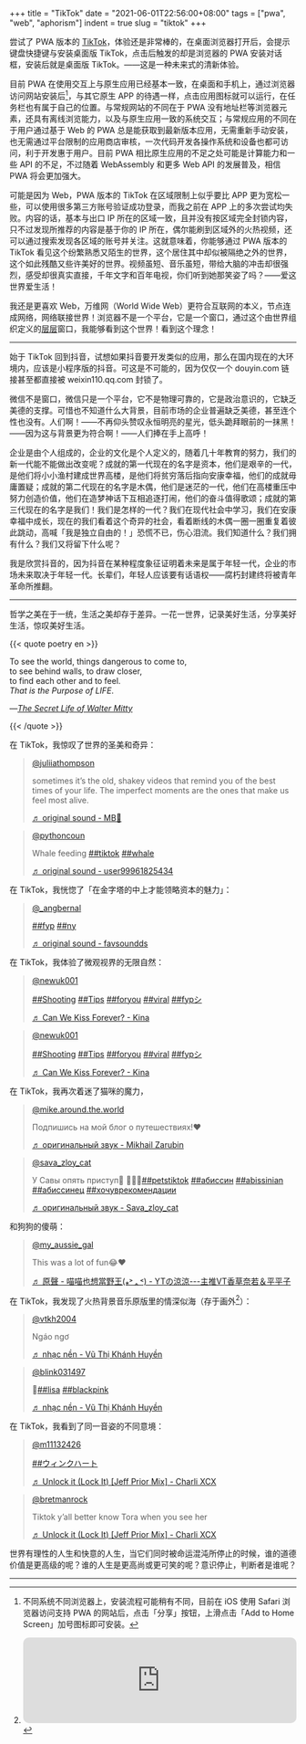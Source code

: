 +++
title = "TikTok"
date = "2021-06-01T22:56:00+08:00"
tags = ["pwa", "web", "aphorism"]
indent = true
slug = "tiktok"
+++

尝试了 PWA 版本的 [TikTok](https://tiktok.com)，体验还是非常棒的，在桌面浏览器打开后，会提示键盘快捷键与安装桌面版 TikTok，点击后触发的却是浏览器的 PWA 安装对话框，安装后就是桌面版 TikTok。——这是一种未来式的清新体验。

目前 PWA 在使用交互上与原生应用已经基本一致，在桌面和手机上，通过浏览器访问网站安装后[^1]，与其它原生 APP 的待遇一样，点击应用图标就可以运行，在任务栏也有属于自己的位置。与常规网站的不同在于 PWA 没有地址栏等浏览器元素，还具有离线浏览能力，以及与原生应用一致的系统交互；与常规应用的不同在于用户通过基于 Web 的 PWA 总是能获取到最新版本应用，无需重新手动安装，也无需通过平台限制的应用商店审核，一次代码开发各操作系统和设备也都可访问，利于开发惠于用户。目前 PWA 相比原生应用的不足之处可能是计算能力和一些 API 的不足，不过随着 WebAssembly 和更多 Web API 的发展普及，相信 PWA 将会更加强大。

可能是因为 Web，PWA 版本的 TikTok 在区域限制上似乎要比 APP 更为宽松一些，可以使用很多第三方账号验证成功登录，而我之前在 APP 上的多次尝试均失败。内容的话，基本与出口 IP 所在的区域一致，且并没有按区域完全封锁内容，只不过发现所推荐的内容是基于你的 IP 所在，偶尔能刷到区域外的火热视频，还可以通过搜索发现各区域的账号并关注。这就意味着，你能够通过 PWA 版本的 TikTok 看见这个纷繁熟悉又陌生的世界，这个居住其中却似被隔绝之外的世界，这个如此残酷又些许美好的世界。视频虽短、音乐虽短，带给大脑的冲击却很强烈，感受却很真实直接，千年文字和百年电视，你们听到她那笑姿了吗？——爱这世界爱生活！

我还是更喜欢 Web，万维网（World Wide Web）更符合互联网的本义，节点连成网络，网络联接世界！浏览器不是一个平台，它是一个窗口，通过这个由世界组织定义的[层层](https://github.com/reuixiy/io-oi.me/issues/147)窗口，我能够看到这个世界！看到这个理念！

---


始于 TikTok 回到抖音，试想如果抖音要开发类似的应用，那么在国内现在的大环境内，应该是小程序版的抖音。可这是不可能的，因为仅仅一个 douyin.com 链接甚至都直接被 weixin110.qq.com 封锁了。

微信不是窗口，微信只是一个平台，它不是物理可靠的，它是政治意识的，它缺乏美德的支撑。可惜也不知道什么大背景，目前市场的企业普遍缺乏美德，甚至连个性也没有。人们啊！——不再仰头赞叹永恒明亮的星光，低头跪拜眼前的一抹黑！——因为这与背景更为符合啊！——人们捧在手上高呼！

企业是由个人组成的，企业的文化是个人定义的，随着几十年教育的努力，我们的新一代能不能做出改变呢？成就的第一代现在的名字是资本，他们是艰辛的一代，是他们将小小渔村建成世界高楼，是他们将贫穷落后指向安康幸福，他们的成就毋庸置疑；成就的第二代现在的名字是木偶，他们是迷茫的一代，他们在高楼重压中努力创造价值，他们在造梦神话下互相追逐打闹，他们的奋斗值得歌颂；成就的第三代现在的名字是我们！我们是怎样的一代？我们在现代社会中学习，我们在安康幸福中成长，现在的我们看着这个奇异的社会，看着断线的木偶一圈一圈重复着彼此跳动，高喊「我是独立自由的！」恐慌不已，伤心泪流。我们知道什么？我们拥有什么？我们又将留下什么呢？

我是欣赏抖音的，因为抖音在某种程度象征证明着未来是属于年轻一代，企业的市场未来取决于年轻一代。长辈们，年轻人应该要有话语权——腐朽封建终将被青年革命所推翻。

---

哲学之美在于一统，生活之美却存于差异。一花一世界，记录美好生活，分享美好生活，惊叹美好生活。

{{< quote poetry en >}}

To see the world, things dangerous to come to,  
to see behind walls, to draw closer,  
to find each other and to feel.  
_That is the Purpose of LIFE_.

—_[The Secret Life of Walter Mitty](/life/the-secret-life-of-walter-mitty/)_

{{< /quote >}}

在 TikTok，我惊叹了世界的圣美和奇异：

<blockquote class="tiktok-embed" cite="https://www.tiktok.com/@juliiathompson/video/6964236511701175557" data-video-id="6964236511701175557" style="max-width: 605px;min-width: 325px;" > <section> <a target="_blank" title="@juliiathompson" href="https://www.tiktok.com/@juliiathompson">@juliiathompson</a> <p>sometimes it’s the old, shakey videos that remind you of the best times of your life. The imperfect moments are the ones that make us feel most alive.</p> <a target="_blank" title="♬ original sound - MB🥷" href="https://www.tiktok.com/music/original-sound-6853896721416588037">♬ original sound - MB🥷</a> </section> </blockquote> <script async src="https://www.tiktok.com/embed.js"></script>

<blockquote class="tiktok-embed" cite="https://www.tiktok.com/@pythoncoun/video/6970270888348372230" data-video-id="6970270888348372230" style="max-width: 605px;min-width: 325px;" > <section> <a target="_blank" title="@pythoncoun" href="https://www.tiktok.com/@pythoncoun">@pythoncoun</a> <p>Whale feeding <a title="tiktok" target="_blank" href="https://www.tiktok.com/tag/tiktok">##tiktok</a> <a title="whale" target="_blank" href="https://www.tiktok.com/tag/whale">##whale</a></p> <a target="_blank" title="♬ original sound - user99961825434" href="https://www.tiktok.com/music/original-sound-6970270699265051398">♬ original sound - user99961825434</a> </section> </blockquote> <script async src="https://www.tiktok.com/embed.js"></script>

在 TikTok，我恍惚了「在金字塔的中上才能领略资本的魅力」：

<blockquote class="tiktok-embed" cite="https://www.tiktok.com/@_angbernal/video/6935224114957290758" data-video-id="6935224114957290758" style="max-width: 605px;min-width: 325px;" > <section> <a target="_blank" title="@_angbernal" href="https://www.tiktok.com/@_angbernal">@_angbernal</a> <p><a title="fyp" target="_blank" href="https://www.tiktok.com/tag/fyp">##fyp</a> <a title="ny" target="_blank" href="https://www.tiktok.com/tag/ny">##ny</a></p> <a target="_blank" title="♬ original sound - favsoundds " href="https://www.tiktok.com/music/original-sound-6780641923557313285">♬ original sound - favsoundds </a> </section> </blockquote> <script async src="https://www.tiktok.com/embed.js"></script>

在 TikTok，我体验了微观视界的无限自然：

<blockquote class="tiktok-embed" cite="https://www.tiktok.com/@newuk001/video/6966560509969648901" data-video-id="6966560509969648901" style="max-width: 605px;min-width: 325px;" > <section> <a target="_blank" title="@newuk001" href="https://www.tiktok.com/@newuk001">@newuk001</a> <p><a title="shooting" target="_blank" href="https://www.tiktok.com/tag/shooting">##Shooting</a> <a title="tips" target="_blank" href="https://www.tiktok.com/tag/tips">##Tips</a> <a title="foryou" target="_blank" href="https://www.tiktok.com/tag/foryou">##foryou</a> <a title="viral" target="_blank" href="https://www.tiktok.com/tag/viral">##viral</a> <a title="fypシ" target="_blank" href="https://www.tiktok.com/tag/fyp%E3%82%B7">##fypシ</a></p> <a target="_blank" title="♬ Can We Kiss Forever? - Kina" href="https://www.tiktok.com/music/Can-We-Kiss-Forever-6733128484777921281">♬ Can We Kiss Forever? - Kina</a> </section> </blockquote> <script async src="https://www.tiktok.com/embed.js"></script>

<blockquote class="tiktok-embed" cite="https://www.tiktok.com/@newuk001/video/6969532685991546118" data-video-id="6969532685991546118" style="max-width: 605px;min-width: 325px;" > <section> <a target="_blank" title="@newuk001" href="https://www.tiktok.com/@newuk001">@newuk001</a> <p><a title="shooting" target="_blank" href="https://www.tiktok.com/tag/shooting">##Shooting</a> <a title="tips" target="_blank" href="https://www.tiktok.com/tag/tips">##Tips</a> <a title="foryou" target="_blank" href="https://www.tiktok.com/tag/foryou">##foryou</a> <a title="viral" target="_blank" href="https://www.tiktok.com/tag/viral">##viral</a> <a title="fypシ" target="_blank" href="https://www.tiktok.com/tag/fyp%E3%82%B7">##fypシ</a></p> <a target="_blank" title="♬ Can We Kiss Forever? - Kina" href="https://www.tiktok.com/music/Can-We-Kiss-Forever-6733128484777921281">♬ Can We Kiss Forever? - Kina</a> </section> </blockquote> <script async src="https://www.tiktok.com/embed.js"></script>

在 TikTok，我再次着迷了猫咪的魔力，

<blockquote class="tiktok-embed" cite="https://www.tiktok.com/@mike.around.the.world/video/6967704281130470658" data-video-id="6967704281130470658" style="max-width: 605px;min-width: 325px;" > <section> <a target="_blank" title="@mike.around.the.world" href="https://www.tiktok.com/@mike.around.the.world">@mike.around.the.world</a> <p>Подпишись на мой блог о путешествиях!❤️</p> <a target="_blank" title="♬ оригинальный звук - Mikhail Zarubin" href="https://www.tiktok.com/music/оригинальный-звук-6967704231546063617">♬ оригинальный звук - Mikhail Zarubin</a> </section> </blockquote> <script async src="https://www.tiktok.com/embed.js"></script>

<blockquote class="tiktok-embed" cite="https://www.tiktok.com/@sava_zloy_cat/video/6971074148080651522" data-video-id="6971074148080651522" style="max-width: 605px;min-width: 325px;" > <section> <a target="_blank" title="@sava_zloy_cat" href="https://www.tiktok.com/@sava_zloy_cat">@sava_zloy_cat</a> <p>У Савы опять приступ🙈 🚨🚨🚨<a title="petstiktok" target="_blank" href="https://www.tiktok.com/tag/petstiktok">##petstiktok</a> <a title="абиссин" target="_blank" href="https://www.tiktok.com/tag/%D0%B0%D0%B1%D0%B8%D1%81%D1%81%D0%B8%D0%BD">##абиссин</a> <a title="abissinian" target="_blank" href="https://www.tiktok.com/tag/abissinian">##abissinian</a> <a title="абиссинец" target="_blank" href="https://www.tiktok.com/tag/%D0%B0%D0%B1%D0%B8%D1%81%D1%81%D0%B8%D0%BD%D0%B5%D1%86">##абиссинец</a> <a title="хочуврекомендации" target="_blank" href="https://www.tiktok.com/tag/%D1%85%D0%BE%D1%87%D1%83%D0%B2%D1%80%D0%B5%D0%BA%D0%BE%D0%BC%D0%B5%D0%BD%D0%B4%D0%B0%D1%86%D0%B8%D0%B8">##хочуврекомендации</a></p> <a target="_blank" title="♬ оригинальный звук - Sava_zloy_cat" href="https://www.tiktok.com/music/оригинальный-звук-6971074076932573954">♬ оригинальный звук - Sava_zloy_cat</a> </section> </blockquote> <script async src="https://www.tiktok.com/embed.js"></script>

和狗狗的傻萌：

<blockquote class="tiktok-embed" cite="https://www.tiktok.com/@my_aussie_gal/video/6973393457595354373" data-video-id="6973393457595354373" style="max-width: 605px;min-width: 325px;" > <section> <a target="_blank" title="@my_aussie_gal" href="https://www.tiktok.com/@my_aussie_gal">@my_aussie_gal</a> <p>This was a lot of fun😂❤️</p> <a target="_blank" title="♬ 原聲 - 喵喵也想當野王(⁎˃ᆺ˂) - YTの涼涼---主推VT香草奈若＆平平子" href="https://www.tiktok.com/music/原聲-喵喵也想當野王-⁎˃ᆺ˂-6925775280464268034">♬ 原聲 - 喵喵也想當野王(⁎˃ᆺ˂) - YTの涼涼---主推VT香草奈若＆平平子</a> </section> </blockquote> <script async src="https://www.tiktok.com/embed.js"></script>

在 TikTok，我发现了火热背景音乐原版里的情深似海（存于画外[^2]）：

<blockquote class="tiktok-embed" cite="https://www.tiktok.com/@vtkh2004/video/6955052891673611521" data-video-id="6955052891673611521" style="max-width: 605px;min-width: 325px;" > <section> <a target="_blank" title="@vtkh2004" href="https://www.tiktok.com/@vtkh2004">@vtkh2004</a> <p>Ngáo ngơ</p> <a target="_blank" title="♬ nhạc nền  - Vũ Thị Khánh Huyền" href="https://www.tiktok.com/music/nhạc-nền-Vũ-Thị-Khánh-Huyền-6955052896702565122">♬ nhạc nền  - Vũ Thị Khánh Huyền</a> </section> </blockquote> <script async src="https://www.tiktok.com/embed.js"></script>

<blockquote class="tiktok-embed" cite="https://www.tiktok.com/@blink031497/video/6967999551240244481" data-video-id="6967999551240244481" style="max-width: 605px;min-width: 325px;" > <section> <a target="_blank" title="@blink031497" href="https://www.tiktok.com/@blink031497">@blink031497</a> <p>💞<a title="lisa" target="_blank" href="https://www.tiktok.com/tag/lisa">##lisa</a> <a title="blackpink" target="_blank" href="https://www.tiktok.com/tag/blackpink">##blackpink</a></p> <a target="_blank" title="♬ nhạc nền  - Vũ Thị Khánh Huyền" href="https://www.tiktok.com/music/nhạc-nền-Vũ-Thị-Khánh-Huyền-6955052896702565122">♬ nhạc nền  - Vũ Thị Khánh Huyền</a> </section> </blockquote> <script async src="https://www.tiktok.com/embed.js"></script>

在 TikTok，我看到了同一音姿的不同意境：

<blockquote class="tiktok-embed" cite="https://www.tiktok.com/@m11132426/video/6965703702975941890" data-video-id="6965703702975941890" style="max-width: 605px;min-width: 325px;" > <section> <a target="_blank" title="@m11132426" href="https://www.tiktok.com/@m11132426">@m11132426</a> <p><a title="ウィンクハート" target="_blank" href="https://www.tiktok.com/tag/%E3%82%A6%E3%82%A3%E3%83%B3%E3%82%AF%E3%83%8F%E3%83%BC%E3%83%88">##ウィンクハート</a></p> <a target="_blank" title="♬ Unlock it (Lock It) [Jeff Prior Mix] - Charli XCX" href="https://www.tiktok.com/music/Unlock-it-Lock-It-6928827743895292677">♬ Unlock it (Lock It) [Jeff Prior Mix] - Charli XCX</a> </section> </blockquote> <script async src="https://www.tiktok.com/embed.js"></script>

<blockquote class="tiktok-embed" cite="https://www.tiktok.com/@bretmanrock/video/6939721692486978822" data-video-id="6939721692486978822" style="max-width: 605px;min-width: 325px;" > <section> <a target="_blank" title="@bretmanrock" href="https://www.tiktok.com/@bretmanrock">@bretmanrock</a> <p>Tiktok y’all better know Tora when you see her</p> <a target="_blank" title="♬ Unlock it (Lock It) [Jeff Prior Mix] - Charli XCX" href="https://www.tiktok.com/music/Unlock-it-Lock-It-6928827743895292677">♬ Unlock it (Lock It) [Jeff Prior Mix] - Charli XCX</a> </section> </blockquote> <script async src="https://www.tiktok.com/embed.js"></script>

世界有理性的人生和快意的人生，当它们同时被命运混沌所停止的时候，谁的道德价值是更高级的呢？谁的人生是更高尚或更可笑的呢？意识停止，判断者是谁呢？

---

[^1]: 不同系统不同浏览器上，安装流程可能稍有不同，目前在 iOS 使用 Safari 浏览器访问支持 PWA 的网站后，点击「分享」按钮，上滑点击「Add to Home Screen」加号图标即可安装。
[^2]: <iframe src="https://embed.music.apple.com/us/album/masih-mencintainya/838036591?i=838036594&amp;app=music&amp;itsct=music_box_player&amp;itscg=30200&amp;ct=songs_masih_mencintainya&amp;ls=1" height="150px" frameborder="0" sandbox="allow-forms allow-popups allow-same-origin allow-scripts allow-top-navigation-by-user-activation" allow="autoplay *; encrypted-media *;" style="width: 100%; max-width: 660px; overflow: hidden; border-radius: 10px; background: transparent;"></iframe>
